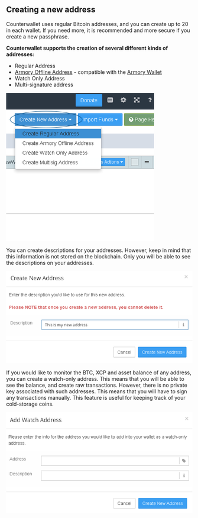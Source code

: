 Creating a new address
---------------------------

Counterwallet uses regular Bitcoin addresses, and you can create up to 20 in each wallet. If you need more, it is recommended and more secure if you create a new passphrase. 

**Counterwallet supports the creation of several different kinds of addresses:**

- Regular Address 
- [Armory Offline Address](create_armory_address.md) - compatible with the [Armory Wallet](https://bitcoinarmory.com/)
- Watch Only Address 
- Multi-signature address

![](/_images/create_addresses1.png)

You can create descriptions for your addresses. However, keep in mind that this information is not stored on the blockchain. Only you will be able to see the descriptions on your addresses.

![](/_images/create_addresses2.png)

If you would like to monitor the BTC, XCP and asset balance of any address, you can create a watch-only address. This means that you will be able to see the balance, and create raw transactions. However, there is no private key associated with such addresses. This means that you will have to sign any transactions manually. This feature is useful for keeping track of your cold-storage coins.

![](/_images/create_addresses3.png)
